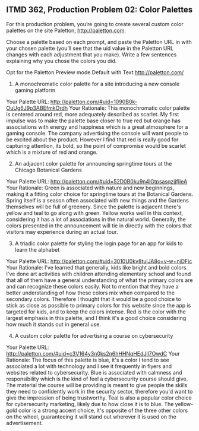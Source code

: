 ## ITMD 362, Production Problem 02: Color Palettes

For this production problem, you’re going to create several custom color palettes on the site
Paletton, http://paletton.com.

Choose a palette based on each prompt, and paste the Paletton URL in with your chosen palette
(you’ll see that the uid value in the Paletton URL changes with each adjustment that you make).
Write a few sentences explaining why you chose the colors you did.

Opt for the Paletton Preview mode Default with Text http://paletton.com/

1. A monochromatic color palette for a site introducing a new console gaming platform

Your Palette URL: http://paletton.com/#uid=1090B0k-OuUg6J9p3ABEfmkOrdh
Your Rationale: This monochromatic color palette is centered around red, more adequately described as scarlet. My first impulse was to make the palette base closer to true red but orange has associations with energy and happiness which is a great atmosphere for a gaming console. The company advertising the console will want people to be excited about the product. However I find that red is really good for capturing attention, its bold, so the point of compromise would be scarlet which is a mixture of red and orange.

2. An adjacent color palette for announcing springtime tours at the Chicago Botanical Gardens

Your Palette URL: http://paletton.com/#uid=52D0B0ku9n4lGtpsasqzjjfIieA
Your Rationale: Green is associated with nature and new beginnings, making it a fitting color choice for springtime tours at the Botanical Gardens. Spring itself is a season often associated with new things and the Gardens themselves will be full of greenery. Since the palette is adjacent there's yellow and teal to go along with green. Yellow works well in this context, considering it has a lot of associations in the natural world. Generally, the colors presented in the announcement will tie in directly with the colors that visitors may experience during an actual tour.


3. A triadic color palette for styling the login page for an app for kids to learn the alphabet

Your Palette URL: http://paletton.com/#uid=3010U0kv8tujJA8o+v-w+njDFic
Your Rationale: I've learned that generally, kids like bright and bold colors. I've done art activities with children attending elementary school and found that all of them have a general understanding of what the primary colors are and can recognize these colors easily. Not to mention that they have a better understanding of how these colors mix when compared to the secondary colors. Therefore I thought that it would be a good choice to stick as close as possible to primary colors for this website since the app is targeted for kids, and to keep the colors intense. Red is the color with the largest emphasis in this palette, and I think it's a good choice considering how much it stands out in general use.

4. A custom color palette for advertising a course on cybersecurity

Your Palette URL: http://paletton.com/#uid=c3V164y3n0ks2n6hHHNqHEdJll7OwdC
Your Rationale: The focus of this palette is blue, it's a color I tend to see associated a lot with technology and I see it frequently in flyers and websites related to cybersecurity. Blue is associated with calmness and responsibility which is the kind of feel a cybersecurity course should give. The material the course will be providing is meant to give people the skills they need to confidently work in the security sector, therefore you'd want to give the impression of being trustworthy. Teal is also a popular color choice for cybersecurity marketing, likely due to how close it is to blue. The yellow-gold color is a strong accent choice, it's opposite of the three other colors on the wheel, guaranteeing it will stand out wherever it is used on the advertisement. 
